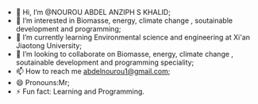 - 👋 Hi, I’m @NOUROU ABDEL ANZIPH S KHALID;
- 👀 I’m interested in Biomasse, energy, climate change , soutainable development and programming;
- 🌱 I’m currently learning Environmental science and engineering at Xi'an Jiaotong University;
- 💞️ I’m looking to collaborate on Biomasse, energy, climate change , soutainable development and programming speciality;
- 📫 How to reach me abdelnourou1@gmail.com;
- 😄 Pronouns:Mr;
- ⚡ Fun fact: Learning and Programming.

<!---
NOUROU ABDEL ANZIPH S KHALID/NOUROU ABDEL ANZIPH S KHALID is a ✨ special ✨ repository because its `README.md` (this file) appears on your GitHub profile.
You can click the Preview link to take a look at your changes.
--->
